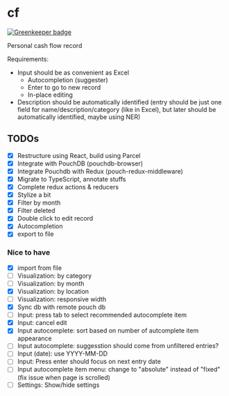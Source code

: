# cf

[![Greenkeeper badge](https://badges.greenkeeper.io/kenrick95/cf.svg)](https://greenkeeper.io/)

Personal cash flow record

Requirements:
- Input should be as convenient as Excel
  - Autocompletion (suggester)
  - Enter to go to new record
  - In-place editing
- Description should be automatically identified (entry should be just one field for name/description/category (like in Excel), but later should be automatically identified, maybe using NER)

## TODOs

- [x] Restructure using React, build using Parcel
- [x] Integrate with PouchDB (pouchdb-browser)
- [x] Integrate Pouchdb with Redux (pouch-redux-middleware)
- [x] Migrate to TypeScript, annotate stuffs
- [x] Complete redux actions & reducers
- [x] Stylize a bit
- [x] Filter by month
- [x] Filter deleted
- [x] Double click to edit record
- [x] Autocompletion
- [x] export to file

### Nice to have
- [x] import from file
- [ ] Visualization: by category
- [ ] Visualization: by month
- [x] Visualization: by location
- [ ] Visualization: responsive width
- [x] Sync db with remote pouch db
- [ ] Input: press tab to select recommended autocomplete item
- [x] Input: cancel edit
- [x] Input autocomplete: sort based on number of autcomplete item appearance
- [ ] Input autocomplete: suggesstion should come from unfiltered entries?
- [ ] Input (date): use YYYY-MM-DD
- [ ] Input: Press enter should focus on next entry date
- [ ] Input autocomplete item menu: change to "absolute" instead of "fixed" (fix issue when page is scrolled)
- [ ] Settings: Show/hide settings
